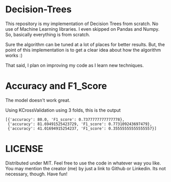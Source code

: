 # Decision-Trees

This repository is my implementation of Decision Trees from scratch. 
No use of Machine Learning libraries. I even skipped on Pandas and Numpy.
So, basically everything is from scratch.

Sure the algorithm can be tuned at a lot of places for better results.
But, the point of this implementation is to get a clear idea about how the algorithm works :)

That said, I plan on improving my code as I learn new techniques.

# Accuracy and F1_Score

The model doesn't work great.

Using KCrossValidation using 3 folds, this is the output

```
[{'accuracy': 80.0, 'F1_score': 0.7377777777777778}, 
 {'accuracy': 81.69491525423729, 'F1_score': 0.773109243697479}, 
 {'accuracy': 41.01694915254237, 'F1_score': 0.35555555555555557}]
```

# LICENSE 

Distributed under MIT. Feel free to use the code in whatever way you like.
You may mention the creator (me) by just a link to Github or Linkedin.
Its not necessary, though.
Have fun!
